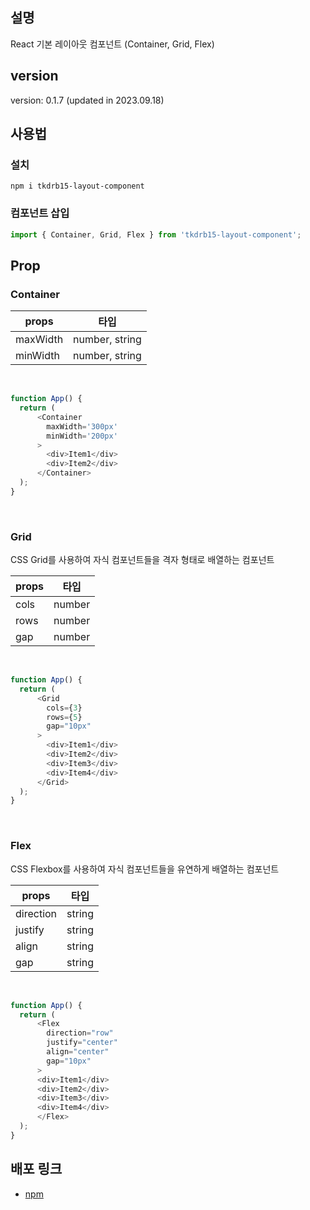 ## 설명

React 기본 레이아웃 컴포넌트 (Container, Grid, Flex)

## version

version: 0.1.7 (updated in 2023.09.18)

## 사용법

### 설치

```Shell
npm i tkdrb15-layout-component
```

### 컴포넌트 삽입

```JavaScript
import { Container, Grid, Flex } from 'tkdrb15-layout-component';
```

## Prop

### Container

| props    | 타입           |
| -------- | -------------- |
| maxWidth | number, string |
| minWidth | number, string |

<br/>

```JavaScript
function App() {
  return (
      <Container
        maxWidth='300px'
        minWidth='200px'
      >
        <div>Item1</div>
        <div>Item2</div>
      </Container>
  );
}
```

<br/>

### Grid

CSS Grid를 사용하여 자식 컴포넌트들을 격자 형태로 배열하는 컴포넌트

| props | 타입   |
| ----- | ------ |
| cols  | number |
| rows  | number |
| gap   | number |

<br/>

```JavaScript
function App() {
  return (
      <Grid
        cols={3}
        rows={5}
        gap="10px"
      >
        <div>Item1</div>
        <div>Item2</div>
        <div>Item3</div>
        <div>Item4</div>
      </Grid>
  );
}
```

<br/>

### Flex

CSS Flexbox를 사용하여 자식 컴포넌트들을 유연하게 배열하는 컴포넌트

| props     | 타입   |
| --------- | ------ |
| direction | string |
| justify   | string |
| align     | string |
| gap       | string |

<br/>

```JavaScript
function App() {
  return (
      <Flex
        direction="row"
        justify="center"
        align="center"
        gap="10px"
      >
      <div>Item1</div>
      <div>Item2</div>
      <div>Item3</div>
      <div>Item4</div>
      </Flex>
  );
}
```

## 배포 링크

- [npm](https://www.npmjs.com/package/tkdrb15-layout-component)
